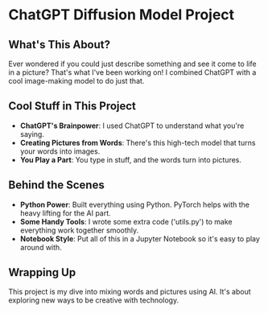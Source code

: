 # ChatGPT Diffusion Model Project

## What's This About?
Ever wondered if you could just describe something and see it come to life in a picture? That's what I've been working on! I combined ChatGPT with a cool image-making model to do just that.

## Cool Stuff in This Project
- **ChatGPT's Brainpower**: I used ChatGPT to understand what you're saying.
- **Creating Pictures from Words**: There's this high-tech model that turns your words into images.
- **You Play a Part**: You type in stuff, and the words turn into pictures.

## Behind the Scenes
- **Python Power**: Built everything using Python. PyTorch helps with the heavy lifting for the AI part.
- **Some Handy Tools**: I wrote some extra code ('utils.py') to make everything work together smoothly.
- **Notebook Style**: Put all of this in a Jupyter Notebook so it's easy to play around with.

## Wrapping Up
This project is my dive into mixing words and pictures using AI. It's about exploring new ways to be creative with technology.
